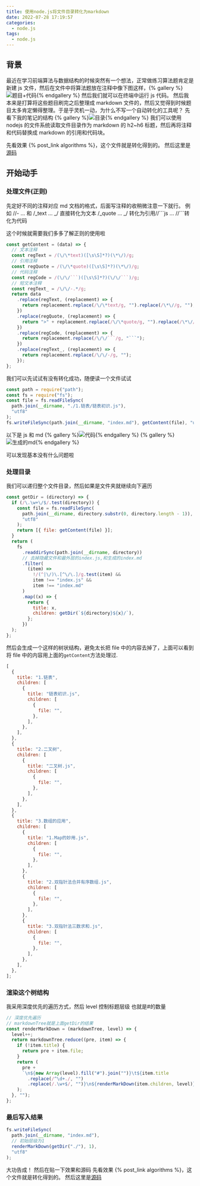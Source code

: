 ```yaml
---
title: 使用node.js将文件目录转化为markdown
date: 2022-07-28 17:19:57
categories:
  - node.js
tags:
  - node.js
---
```


## 背景

最近在学习前端算法与数据结构的时候突然有一个想法，正常做练习算法题肯定是新建 js 文件，然后在文件中将算法题放在注释中像下图这样，{% gallery %}![题目+代码](https://blog.liufashi.top/img/js-to-md/code.png){% endgallery %}
然后我们就可以在终端中运行 js 代码。
然后我本来是打算将这些题目刷完之后整理成 markdown 文件的，然后又觉得到时候题目太多肯定懒得整理。于是乎灵机一动，为什么不写一个自动转化的工具呢？
先看下我的笔记的结构
{% gallery %}![目录](https://blog.liufashi.top/img/js-to-md/dirs.png){% endgallery %}
我们可以使用 nodejs 的文件系统读取文件目录作为 markdown 的 h2~h6 标题，然后再将注释和代码替换成 markdown 的引用和代码块。

先看效果 {% post_link algorithms %}，这个文件就是转化得到的。
然后这里是[源码](https://github.com/liufashi-Mr/algorithms)

## 开始动手

### 处理文件(正则)

先定好不同的注释对应 md 文档的格式，后面写注释的收稍微注意一下就行。
例如 //- ... 和 /_text ... _/ 直接转化为文本 /_quote ... _/ 转化为引用//\```js ... //\```转化为代码

这个时候就需要我们多多了解正则的使用啦

````js
const getContent = (data) => {
  // 文本注释
  const regText = /(\/\*text)([\s\S]*?)(\*\/)/g;
  // 引用注释
  const regQuote = /(\/\*quote)([\s\S]*?)(\*\/)/g;
  // 代码注释
  const regCode = /(\/\/```)([\s\S]*?)(\/\/```)/g;
  // 短文本注释
  const regText_ = /\/\/-.*/g;
  return data
    .replace(regText, (replacement) => {
      return replacement.replace(/\/\*text/g, "").replace(/\*\//g, "");
    })
    .replace(regQuote, (replacement) => {
      return ">" + replacement.replace(/\/\*quote/g, "").replace(/\*\//g, "");
    })
    .replace(regCode, (replacement) => {
      return replacement.replace(/\/\/```/g, "```");
    })
    .replace(regText_, (replacement) => {
      return replacement.replace(/\/\/-/g, "");
    });
};
````

我们可以先试试有没有转化成功，随便读一个文件试试

```js
const path = require("path");
const fs = require("fs");
const file = fs.readFileSync(
  path.join(__dirname, "./1.链表/链表初识.js"),
  "utf8"
);
fs.writeFileSync(path.join(__dirname, "index.md"), getContent(file), "utf8");
```

以下是 js 和 md
{% gallery %}![代码](https://blog.liufashi.top/img/js-to-md/file.png){% endgallery %}
{% gallery %}![生成的md](https://blog.liufashi.top/img/js-to-md/file-res.png){% endgallery %}

可以发现基本没有什么问题啦

### 处理目录

我们可以递归整个文件目录，然后如果是文件夹就继续向下遍历

```js
const getDir = (directory) => {
  if (/\.\w+\/$/.test(directory)) {
    const file = fs.readFileSync(
      path.join(__dirname, directory.substr(0, directory.length - 1)),
      "utf8"
    );
    return [{ file: getContent(file) }];
  }
  return (
    fs
      .readdirSync(path.join(__dirname, directory))
      // 去掉隐藏文件和最外层的index.js,和生成的index.md
      .filter(
        (item) =>
          !/(^|\/)\.[^\/\.]/g.test(item) &&
          item !== "index.js" &&
          item !== "index.md"
      )
      .map((x) => {
        return {
          title: x,
          children: getDir(`${directory}${x}/`),
        };
      })
  );
};
```

然后会生成一个这样的树状结构，避免太长把 file 中的内容去掉了，上面可以看到将 file 中的内容用上面的`getContent`方法处理过.

```js
[
  {
    title: "1.链表",
    children: [
      {
        title: "链表初识.js",
        children: [
          {
            file: "",
          },
        ],
      },
    ],
  },
  {
    title: "2.二叉树",
    children: [
      {
        title: "二叉树.js",
        children: [
          {
            file: "",
          },
        ],
      },
    ],
  },
  {
    title: "3.数组的应用",
    children: [
      {
        title: "1.Map的妙用.js",
        children: [
          {
            file: "",
          },
        ],
      },
      {
        title: "2.双指针法合并有序数组.js",
        children: [
          {
            file: "",
          },
        ],
      },
      {
        title: "3.双指针法三数求和.js",
        children: [
          {
            file: "",
          },
        ],
      },
    ],
  },
];
```

### 渲染这个树结构

我采用深度优先的遍历方式，然后 level 控制标题层级 也就是#的数量

```js
// 深度优先遍历
// markdownTree就是上面getDir的结果
const renderMarkDown = (markdownTree, level) => {
  level++;
  return markdownTree.reduce((pre, item) => {
    if (!item.title) {
      return pre + item.file;
    }
    return (
      pre +
      `\n${new Array(level).fill("#").join("")}\t${item.title
        .replace(/^\d+./, "")
        .replace(/.\w+$/, "")}\n${renderMarkDown(item.children, level)}\n`
    );
  }, "");
};
```

### 最后写入结果

```js
fs.writeFileSync(
  path.join(__dirname, "index.md"),
  // 初始层级为1
  renderMarkDown(getDir("./"), 1),
  "utf8"
);
```

大功告成！
然后在贴一下效果和源码
先看效果 {% post_link algorithms %}，这个文件就是转化得到的。
然后这里是[源码](https://github.com/liufashi-Mr/algorithms)

